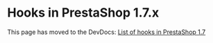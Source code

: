 # Hooks in PrestaShop 1.7.x

This page has moved to the DevDocs: [List of hooks in PrestaShop 1.7](https://devdocs.prestashop.com/1.7/modules/concepts/hooks/list-of-hooks/)

